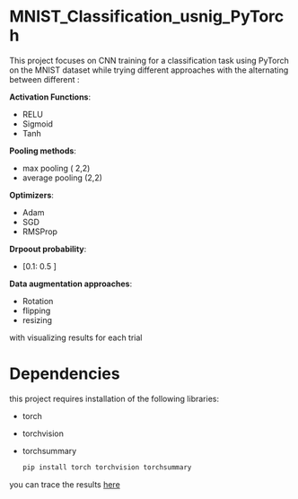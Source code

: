 # MNIST_Classification_usnig_PyTorch
This project focuses on CNN training for a classification task using PyTorch on the MNIST dataset while trying different approaches with the alternating between different :

**Activation Functions**:
- RELU
- Sigmoid
- Tanh

**Pooling methods**:
- max pooling ( 2,2)
- average pooling (2,2)  

**Optimizers**:
- Adam
- SGD
- RMSProp

**Drpoout probability**:
- [0.1: 0.5 ]

 **Data augmentation approaches**:
 - Rotation
 - flipping
 - resizing 

with visualizing results for each trial 

# Dependencies
this project requires installation of the following libraries:
- torch
- torchvision
- torchsummary

  ```bash
  pip install torch torchvision torchsummary
  ```
you can trace the results  [here]( https://docs.google.com/spreadsheets/d/1FpreouakeANT-PJZ4fGMbCFJUEQ3yS-UEjpet9ewO24/edit?usp=sharing)
